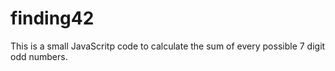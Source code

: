 # finding42
This is a small JavaScritp code to calculate the sum of every possible 7 digit odd numbers.
